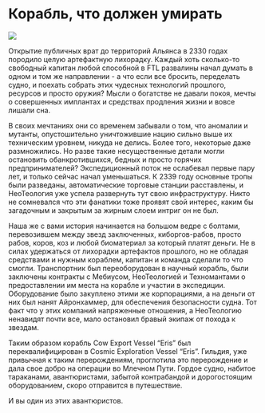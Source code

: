# Корабль, что должен умирать
  <img src="https://i.imgur.com/BqC7jFf.png">

Открытие публичных врат до территорий Альянса в 2330 годах породило целую артефактную лихорадку. Каждый хоть сколько-то свободный капитан любой способной в FTL развалины начал думать в одном и том же направлении -  а что если все бросить, переделать судно, и поехать собрать этих чудесных технологий прошлого, ресурсов и просто оружия? Мысли о богатстве не давали покоя, мечты о совершенных имплантах и средствах продления жизни и вовсе лишали сна.

В своих мечтаниях они со временем забывали о том, что аномалии и мутанты, опустошительно уничтожившие нацию сильно выше их техническим уровнем, никуда не делись. Более того, некоторые даже размножились. Но разве такие несущественные детали могли остановить обанкротившихся, бедных и просто горячих предпринимателей? Экспедиционный поток не ослабевал первые пару лет, и только сейчас начал уменьшаться. К 2339 году основные тропы были разведаны, автоматические торговые станции расставлены, и НеоТеология уже успела развернуть тут свою инфраструктуру. Никто не сомневался что эти фанатики тоже проявят свой интерес, каким бы загадочным и закрытым за жирным слоем интриг он не был.

Наша же с вами история начинается на большом ведре с болтами, перевозившем между звезд заключенных, киборгов-рабов, просто рабов, коров, коз и любой биоматериал за который платят деньги. Не в силах удержаться от лихорадки артефактов прошлого, но не обладая средствами и нужным кораблем, капитан и команда сделали то что смогли. Транспортник был переоборудован в научный корабль, были заключены контракты с Мебиусом, НеоТеологией и Техномантами о предоставлении им места на корабле и участии в экспедиции. Оборудование было закуплено этими же корпорациями, а на деньги от них был нанят Айронхаммер, для обеспечения безопасности судна. Тот факт что у этих компаний напряженные отношения, а НеоТеологию ненавидят почти все, мало остановил бравый экипаж от похода к звездам.

Таким образом корабль Cow Export Vessel “Eris” был переквалифицирован в Сosmic Exploration Vessel “Eris”. Гильдия, уже привычная к таким перерождениям, проглотила это перерождение и дала свое добро на операции во Млечном Пути. Гордое судно, набитое тараканами, авантюристами, забытой контрабандой и дорогостоящим оборудованием, скоро отправится в путешествие.

И вы один из этих авантюристов.

